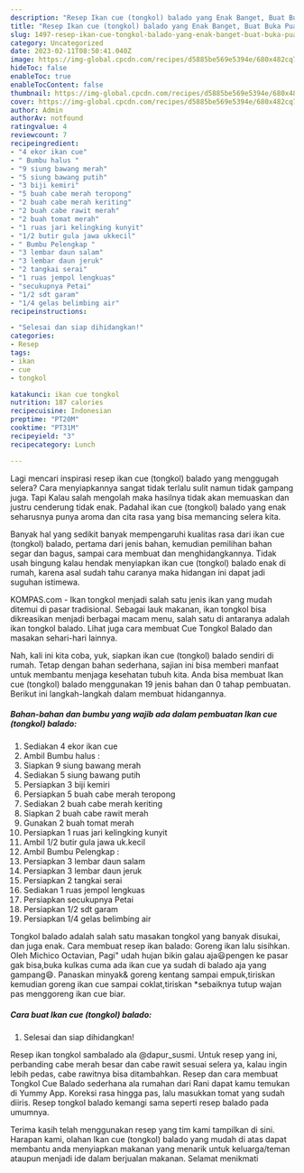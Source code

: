 ```yaml
---
description: "Resep Ikan cue (tongkol) balado yang Enak Banget, Buat Buka Puasa Menggugah Selera"
title: "Resep Ikan cue (tongkol) balado yang Enak Banget, Buat Buka Puasa Menggugah Selera"
slug: 1497-resep-ikan-cue-tongkol-balado-yang-enak-banget-buat-buka-puasa-menggugah-selera
category: Uncategorized
date: 2023-02-11T08:50:41.040Z
image: https://img-global.cpcdn.com/recipes/d5885be569e5394e/680x482cq70/ikan-cue-tongkol-balado-foto-resep-utama.jpg
hideToc: false
enableToc: true
enableTocContent: false
thumbnail: https://img-global.cpcdn.com/recipes/d5885be569e5394e/680x482cq70/ikan-cue-tongkol-balado-foto-resep-utama.jpg
cover: https://img-global.cpcdn.com/recipes/d5885be569e5394e/680x482cq70/ikan-cue-tongkol-balado-foto-resep-utama.jpg
author: Admin
authorAv: notfound
ratingvalue: 4
reviewcount: 7
recipeingredient:
- "4 ekor ikan cue"
- " Bumbu halus "
- "9 siung bawang merah"
- "5 siung bawang putih"
- "3 biji kemiri"
- "5 buah cabe merah teropong"
- "2 buah cabe merah keriting"
- "2 buah cabe rawit merah"
- "2 buah tomat merah"
- "1 ruas jari kelingking kunyit"
- "1/2 butir gula jawa ukkecil"
- " Bumbu Pelengkap "
- "3 lembar daun salam"
- "3 lembar daun jeruk"
- "2 tangkai serai"
- "1 ruas jempol lengkuas"
- "secukupnya Petai"
- "1/2 sdt garam"
- "1/4 gelas belimbing air"
recipeinstructions:

- "Selesai dan siap dihidangkan!"
categories:
- Resep
tags:
- ikan
- cue
- tongkol

katakunci: ikan cue tongkol 
nutrition: 187 calories
recipecuisine: Indonesian
preptime: "PT20M"
cooktime: "PT31M"
recipeyield: "3"
recipecategory: Lunch

---
```



Lagi mencari inspirasi resep ikan cue (tongkol) balado yang menggugah selera? Cara menyiapkannya sangat tidak terlalu sulit namun tidak gampang juga. Tapi Kalau salah mengolah maka hasilnya tidak akan memuaskan dan justru cenderung tidak enak. Padahal ikan cue (tongkol) balado yang enak seharusnya punya aroma dan cita rasa yang bisa memancing selera kita.


Banyak hal yang sedikit banyak mempengaruhi kualitas rasa dari ikan cue (tongkol) balado, pertama dari jenis bahan, kemudian pemilihan bahan segar dan bagus, sampai cara membuat dan menghidangkannya. Tidak usah bingung kalau hendak menyiapkan ikan cue (tongkol) balado enak di rumah, karena asal sudah tahu caranya maka hidangan ini dapat jadi suguhan istimewa.

KOMPAS.com - Ikan tongkol menjadi salah satu jenis ikan yang mudah ditemui di pasar tradisional. Sebagai lauk makanan, ikan tongkol bisa dikreasikan menjadi berbagai macam menu, salah satu di antaranya adalah ikan tongkol balado. Lihat juga cara membuat Cue Tongkol Balado dan masakan sehari-hari lainnya.


Nah, kali ini kita coba, yuk, siapkan ikan cue (tongkol) balado sendiri di rumah. Tetap dengan bahan sederhana, sajian ini bisa memberi manfaat untuk membantu menjaga kesehatan tubuh kita. Anda bisa membuat Ikan cue (tongkol) balado menggunakan 19 jenis bahan dan 0 tahap pembuatan. Berikut ini langkah-langkah dalam membuat hidangannya.

<!--inarticleads1-->

##### Bahan-bahan dan bumbu yang wajib ada dalam pembuatan Ikan cue (tongkol) balado:

1. Sediakan 4 ekor ikan cue
1. Ambil  Bumbu halus :
1. Siapkan 9 siung bawang merah
1. Sediakan 5 siung bawang putih
1. Persiapkan 3 biji kemiri
1. Persiapkan 5 buah cabe merah teropong
1. Sediakan 2 buah cabe merah keriting
1. Siapkan 2 buah cabe rawit merah
1. Gunakan 2 buah tomat merah
1. Persiapkan 1 ruas jari kelingking kunyit
1. Ambil 1/2 butir gula jawa uk.kecil
1. Ambil  Bumbu Pelengkap :
1. Persiapkan 3 lembar daun salam
1. Persiapkan 3 lembar daun jeruk
1. Persiapkan 2 tangkai serai
1. Sediakan 1 ruas jempol lengkuas
1. Persiapkan secukupnya Petai
1. Persiapkan 1/2 sdt garam
1. Persiapkan 1/4 gelas belimbing air


Tongkol balado adalah salah satu masakan tongkol yang banyak disukai, dan juga enak. Cara membuat resep ikan balado: Goreng ikan lalu sisihkan. Oleh Michico Octavian, Pagi&#34; udah hujan bikin galau aja😃pengen ke pasar gak bisa,buka kulkas cuma ada ikan cue ya sudah di balado aja yang gampang😄. Panaskan minyak&amp; goreng kentang sampai empuk,tiriskan kemudian goreng ikan cue sampai coklat,tiriskan *sebaiknya tutup wajan pas menggoreng ikan cue biar. 

<!--inarticleads2-->

##### Cara buat Ikan cue (tongkol) balado:


1. Selesai dan siap dihidangkan!

Resep ikan tongkol sambalado ala @dapur_susmi. Untuk resep yang ini, perbanding cabe merah besar dan cabe rawit sesuai selera ya, kalau ingin lebih pedas, cabe rawitnya bisa ditambahkan. Resep dan cara membuat Tongkol Cue Balado sederhana ala rumahan dari Rani dapat kamu temukan di Yummy App. Koreksi rasa hingga pas, lalu masukkan tomat yang sudah diiris. Resep tongkol balado kemangi sama seperti resep balado pada umumnya. 

Terima kasih telah menggunakan resep yang tim kami tampilkan di sini. Harapan kami, olahan Ikan cue (tongkol) balado yang mudah di atas dapat membantu anda menyiapkan makanan yang menarik untuk keluarga/teman ataupun menjadi ide dalam berjualan makanan. Selamat menikmati
